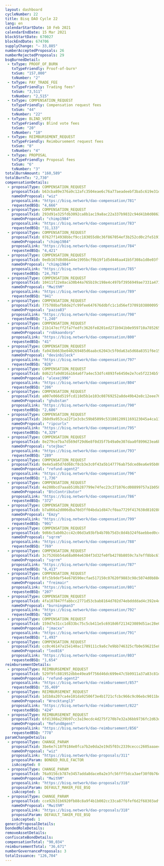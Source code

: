 ```yaml
---
layout: dashboard
cycleNumber: 22
title: Bisq DAO Cycle 22
lang: en
calendarStartDate: 10 Feb 2021
calendarEndDate: 15 Mar 2021
blockStartDate: 670027
blockEndDate: 674706
supplyChange: "— 33,885"
numberAcceptedProposals: 26
numberRejectedProposals: 29
bsqBurnedDetail:
 - txType: PROOF_OF_BURN
   txTypeFriendly: Proof-of-burn¹
   txSum: "157,000"
   txNumber: "2"
 - txType: PAY_TRADE_FEE
   txTypeFriendly: Trading fees²
   txSum: "3,511"
   txNumber: "2,515"
 - txType: COMPENSATION_REQUEST
   txTypeFriendly: Compensation request fees
   txSum: "44"
   txNumber: "22"
 - txType: BLIND_VOTE
   txTypeFriendly: Blind vote fees
   txSum: "20"
   txNumber: "10"
 - txType: REIMBURSEMENT_REQUEST
   txTypeFriendly: Reimbursement request fees
   txSum: "8"
   txNumber: "4"
 - txType: PROPOSAL
   txTypeFriendly: Proposal fees
   txSum: "6"
   txNumber: "3"
totalBurnAmount: "160,589"
totalBurnTx: "2,730"
compensationDetails: 
 - proposalType: COMPENSATION_REQUEST
   proposalTxid: b63cba89e376a9c12afc3504eae6c76a77aeadeebf3ba5c619e31d53d212ad48
   nameOnProposal: "wiz"
   proposalLink: "https://bisq.network/dao-compensation/781"
   requestedBSQ: "4,666"
 - proposalType: COMPENSATION_REQUEST
   proposalTxid: 293d91e325fdb3092ca8b1ac19a8ac22a337b9832c94d41b0d086315829e7b0d
   nameOnProposal: "chimp1984"
   proposalLink: "https://bisq.network/dao-compensation/783"
   requestedBSQ: "31,133"
 - proposalType: COMPENSATION_REQUEST
   proposalTxid: 07627f14938bbcf9cc183055d8c36f867054ef3b252cd0c2fe5191f36cbbd6fd
   nameOnProposal: "chimp1984"
   proposalLink: "https://bisq.network/dao-compensation/784"
   requestedBSQ: "4,421"
 - proposalType: COMPENSATION_REQUEST
   proposalTxid: 0edb167d8d86a44e1995bcf9b19f1d5d446aa41b5f308a1d8e03ff396a7ccfdf
   nameOnProposal: "chimp1984"
   proposalLink: "https://bisq.network/dao-compensation/785"
   requestedBSQ: "24,793"
 - proposalType: COMPENSATION_REQUEST
   proposalTxid: 10411f22e8aca30b44a765b19c198e4c497bf3956949ae7331a471bfc4b097ec
   nameOnProposal: "MwithM"
   proposalLink: "https://bisq.network/dao-compensation/789"
   requestedBSQ: "941"
 - proposalType: COMPENSATION_REQUEST
   proposalTxid: 775788bafb8de2fc99fee647676ddbfc1c1d56ef3709103800095f28635cf004
   nameOnProposal: "pazza83"
   proposalLink: "https://bisq.network/dao-compensation/798"
   requestedBSQ: "1,240"
 - proposalType: COMPENSATION_REQUEST
   proposalTxid: 21b147ecff2fa7fedfc3626fe8201ed271b941b0e959710a785265bcd9ac4a0a
   nameOnProposal: "robkaandorp"
   proposalLink: "https://bisq.network/dao-compensation/800"
   requestedBSQ: "41"
 - proposalType: COMPENSATION_REQUEST
   proposalTxid: fa943b663be040269485d6aabc62043c5f0da63a5d68a8351f6e15cad53653e1
   nameOnProposal: "devinbileck"
   proposalLink: "https://bisq.network/dao-compensation/797"
   requestedBSQ: "826"
 - proposalType: COMPENSATION_REQUEST
   proposalTxid: 8d621fa9d016a164a6f7a4ec53dfc4893fe6450e2e7ce5f2234b5fdc7cf09db5
   nameOnProposal: "alexej996"
   proposalLink: "https://bisq.network/dao-compensation/804"
   requestedBSQ: "206"
 - proposalType: COMPENSATION_REQUEST
   proposalTxid: a007e066d519fcd118d5b1e103c08769252a8de49b42e8c12eee706de395c578
   nameOnProposal: "ghubstan"
   proposalLink: "https://bisq.network/dao-compensation/790"
   requestedBSQ: "2,686"
 - proposalType: COMPENSATION_REQUEST
   proposalTxid: 260d9a953ca22f1e3cbc59b85099c5318012091169123045a4ca11ba8f64e416
   nameOnProposal: "ripcurlx"
   proposalLink: "https://bisq.network/dao-compensation/795"
   requestedBSQ: "4,329"
 - proposalType: COMPENSATION_REQUEST
   proposalTxid: 8e279ce7ba7d569df29d6e8f0d35f7b49a0e307daa0f899623ea6b5b47eaa6de
   nameOnProposal: "stejbac"
   proposalLink: "https://bisq.network/dao-compensation/793"
   requestedBSQ: "289"
 - proposalType: COMPENSATION_REQUEST
   proposalTxid: 0e4e5a85d7dd68cf8cb3e3c0f43a5b147776ab75dced8ea6e95b08e7d0c9ad7d
   nameOnProposal: "refund-agent2"
   proposalLink: "https://bisq.network/dao-compensation/796"
   requestedBSQ: "1,736"
 - proposalType: COMPENSATION_REQUEST
   proposalTxid: 4e280bcd7aaab510b287799e74fec23c371076cd08899757a1b0587fca0baf86
   nameOnProposal: "BtcContributor"
   proposalLink: "https://bisq.network/dao-compensation/786"
   requestedBSQ: "372"
 - proposalType: COMPENSATION_REQUEST
   proposalTxid: b7a866a2d006dba70d3ff04bda1d847cf0aa7729f417638d810288cf80d44b90
   nameOnProposal: "Emzy"
   proposalLink: "https://bisq.network/dao-compensation/799"
   requestedBSQ: "991"
 - proposalType: COMPENSATION_REQUEST
   proposalTxid: 9d66c5ab0b2cc42c06d3a93bfb4b70b75d3c8d4b324f6aebbed0cc57810c7dae
   nameOnProposal: "sqrrm"
   proposalLink: "https://bisq.network/dao-compensation/788"
   requestedBSQ: "769"
 - proposalType: COMPENSATION_REQUEST
   proposalTxid: 3c7526bb54a68a004e6384f3d32fe0fb4278b8059c7a7eff8bbc67f9599a8593
   nameOnProposal: "sqrrm"
   proposalLink: "https://bisq.network/dao-compensation/787"
   requestedBSQ: "6,413"
 - proposalType: COMPENSATION_REQUEST
   proposalTxid: 8fc5b9def54e678590ecfae517150c07620f9883c98c5074d0b88efff572f53a
   nameOnProposal: "freimair"
   proposalLink: "https://bisq.network/dao-compensation/801"
   requestedBSQ: "207"
 - proposalType: COMPENSATION_REQUEST
   proposalTxid: 4fa107847ffabbcc2771d53cbab8164d702d74ebddddad4c392e4d090eb03c67
   nameOnProposal: "burningman3"
   proposalLink: "https://bisq.network/dao-compensation/792"
   requestedBSQ: "826"
 - proposalType: COMPENSATION_REQUEST
   proposalTxid: 159d7e31cc1d833bc75c5cb411e5c6918d6f213423089d51ac28e05e027e0eb3
   nameOnProposal: "jmacxx"
   proposalLink: "https://bisq.network/dao-compensation/791"
   requestedBSQ: "1,493"
 - proposalType: COMPENSATION_REQUEST
   proposalTxid: cc0c46147a15e140ac1789111c9a6c7e9bb746325cfb0e596215e8c15d2698d3
   nameOnProposal: "leo816"
   proposalLink: "https://bisq.network/dao-compensation/803"
   requestedBSQ: "1,654"
reimbursementDetails: 
 - proposalType: REIMBURSEMENT_REQUEST
   proposalTxid: 529f9fc881952dbbe49ea9f756d46dc699e47c5b9911a37a83c81d34a33fb761
   nameOnProposal: "refund-agent2"
   proposalLink: "https://bisq.network/dao-reimbursement/857"
   requestedBSQ: "35,469"
 - proposalType: REIMBURSEMENT_REQUEST
   proposalTxid: 1d1b8a207ca4e101da92506f3e4b1721cfcbc966c9c06ebc9011bd061d81af78
   nameOnProposal: "Wrecktangl3"
   proposalLink: "https://bisq.network/dao-reimbursement/822"
   requestedBSQ: "424"
 - proposalType: REIMBURSEMENT_REQUEST
   proposalTxid: 6fd1308a239b97cc3a19ecdc4d275f270b7e32a36bb9736fc2d63db3a0fb3e23
   nameOnProposal: "RefundAgent"
   proposalLink: "https://bisq.network/dao-reimbursement/856"
   requestedBSQ: "778"
paramChangeDetails: 
 - proposalType: CHANGE_PARAM
   proposalTxid: 3be6e7c18f9184e0fca7b2e0da2e19d5f03c2339ceccc2605aaaecec4ba3694b
   nameOnProposal: "wiz"
   proposalLink: "https://bisq.network/dao-proposals/311"
   proposalParam: BONDED_ROLE_FACTOR
   isAccepted: 0
 - proposalType: CHANGE_PARAM
   proposalTxid: 76a9156cb787e3457adda8dace0a2e3fc56fff5dca3aef30f0b76d8ec574dead
   nameOnProposal: "MwithM"
   proposalLink: "https://bisq.network/dao-proposals/318"
   proposalParam: DEFAULT_MAKER_FEE_BSQ
   isAccepted: 1
 - proposalType: CHANGE_PARAM
   proposalTxid: cce92b31b6920fb88c8a9f4b1b002cc33ca87f6fef6d2f68303adf653258d6ed
   nameOnProposal: "MwithM"
   proposalLink: "https://bisq.network/dao-proposals/318"
   proposalParam: DEFAULT_TAKER_FEE_BSQ
   isAccepted: 1
genericProposalDetails: 
bondedRoleDetails: 
removeAssetDetails: 
confiscateBondDetails: 
compensationTotal: "90,034"
reimbursementTotal: "36,671"
numberGovernanceProposals: 3
totalIssuance: "126,704"
---
```

